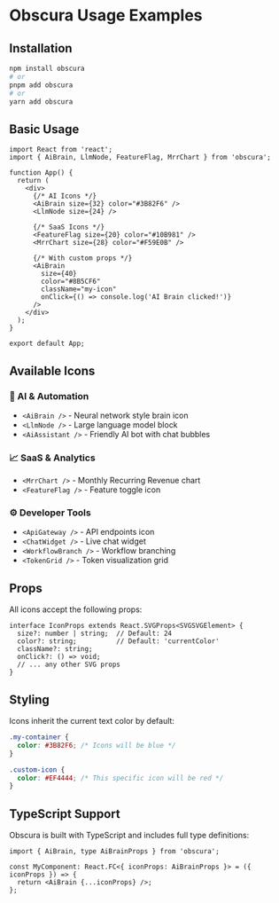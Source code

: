 # Obscura Usage Examples

## Installation

```bash
npm install obscura
# or
pnpm add obscura
# or
yarn add obscura
```

## Basic Usage

```tsx
import React from 'react';
import { AiBrain, LlmNode, FeatureFlag, MrrChart } from 'obscura';

function App() {
  return (
    <div>
      {/* AI Icons */}
      <AiBrain size={32} color="#3B82F6" />
      <LlmNode size={24} />
      
      {/* SaaS Icons */}
      <FeatureFlag size={20} color="#10B981" />
      <MrrChart size={28} color="#F59E0B" />
      
      {/* With custom props */}
      <AiBrain 
        size={40} 
        color="#8B5CF6" 
        className="my-icon"
        onClick={() => console.log('AI Brain clicked!')}
      />
    </div>
  );
}

export default App;
```

## Available Icons

### 🤖 AI & Automation
- `<AiBrain />` - Neural network style brain icon
- `<LlmNode />` - Large language model block
- `<AiAssistant />` - Friendly AI bot with chat bubbles

### 📈 SaaS & Analytics
- `<MrrChart />` - Monthly Recurring Revenue chart
- `<FeatureFlag />` - Feature toggle icon

### ⚙️ Developer Tools
- `<ApiGateway />` - API endpoints icon
- `<ChatWidget />` - Live chat widget
- `<WorkflowBranch />` - Workflow branching
- `<TokenGrid />` - Token visualization grid

## Props

All icons accept the following props:

```tsx
interface IconProps extends React.SVGProps<SVGSVGElement> {
  size?: number | string;  // Default: 24
  color?: string;          // Default: 'currentColor'
  className?: string;
  onClick?: () => void;
  // ... any other SVG props
}
```

## Styling

Icons inherit the current text color by default:

```css
.my-container {
  color: #3B82F6; /* Icons will be blue */
}

.custom-icon {
  color: #EF4444; /* This specific icon will be red */
}
```

## TypeScript Support

Obscura is built with TypeScript and includes full type definitions:

```tsx
import { AiBrain, type AiBrainProps } from 'obscura';

const MyComponent: React.FC<{ iconProps: AiBrainProps }> = ({ iconProps }) => {
  return <AiBrain {...iconProps} />;
};
```
